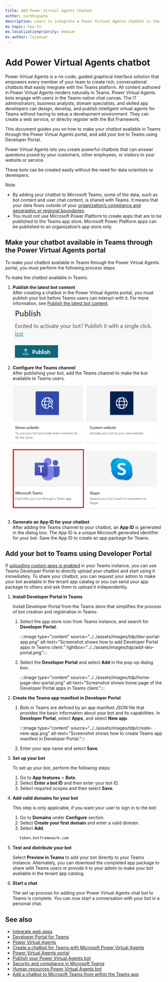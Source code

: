 ```yaml
---
title: Add Power Virtual Agents chatbot
author: surbhigupta
description: Learn to integrate a Power Virtual Agents chatbot in the Teams platform to create conversational chatbots and to integrate it with Teams
ms.topic: how-to
ms.localizationpriority: medium
ms.author: lajanuar
---
```


# Add Power Virtual Agents chatbot

Power Virtual Agents is a no-code, guided graphical interface solution that empowers every member of your team to create rich, conversational chatbots that easily integrate with the Teams platform. All content authored in Power Virtual Agents renders naturally in Teams. Power Virtual Agents bots engage with users in the Teams native chat canvas. The IT administrators, business analysts, domain specialists, and skilled app developers can design, develop, and publish intelligent virtual agents for Teams without having to setup a development environment. They can create a web service, or directly register with the Bot Framework.

This document guides you on how to make your chatbot available in Teams through the Power Virtual Agents portal, and add your bot to Teams using Developer Portal.

Power Virtual Agents lets you create powerful chatbots that can answer questions posed by your customers, other employees, or visitors to your website or service.

These bots can be created easily without the need for data scientists or developers.

> [!NOTE]
>
> * By adding your chatbot to Microsoft Teams, some of the data, such as bot content and user chat content, is shared with Teams. It means that your data flows outside of your [organization’s compliance and geographic or regional boundaries](/power-virtual-agents/data-location). <br/>
> * You must not use Microsoft Power Platform to create apps that are to be published to the Teams app store. Microsoft Power Platform apps can be published to an organization’s app store only.

## Make your chatbot available in Teams through the Power Virtual Agents portal

To make your chatbot available in Teams through the Power Virtual Agents portal, you must perform the following process steps:

To make the chatbot available in Teams:

1. **Publish the latest bot content**  
After creating a chatbot in the Power Virtual Agents portal, you must publish your bot before Teams users can interact with it. For more information, see [Publish the latest bot content](/power-virtual-agents/publication-fundamentals-publish-channels#publish-the-latest-bot-content).

   ![publish in power virtual agents portal](../../assets/images/pva-publish.png)

1. **Configure the Teams channel**  
After publishing your bot, add the Teams channel to make the bot available to Teams users.

   ![channels in power virtual agents portal](../../assets/images/pva-channels.png)

1. **Generate an App ID for your chatbot**  
After adding the Teams channel to your chatbot, an **App ID** is generated in the dialog box. The App ID is a unique Microsoft generated identifier for your bot. Save the App ID to create an app package for Teams.

## Add your bot to Teams using Developer Portal

If [uploading custom apps is enabled](/microsoftteams/admin-settings) in your Teams instance, you can use Teams Developer Portal to directly upload your chatbot and start using it immediately. To share your chatbot, you can request your admin to make your bot available in the tenant app catalog or you can send your app package to others and ask them to upload it independently.

1. **Install Developer Portal in Teams**

   Install Developer Portal from the Teams store that simplifies the process of bot creation and registration in Teams:

   1. Select the app store icon from Teams instance, and search for **Developer Portal**.

      :::image type="content" source="../../assets/images/tdp/dev-portal-app.png" alt-text="Screenshot shows how to add Developer Portal apps in Teams client." lightbox="../../assets/images/tdp/add-dev-portal.png":::

   1. Select the **Developer Portal** and select **Add** in the pop-up dialog box.

      :::image type="content" source="../../assets/images/tdp/home-page-dev-portal.png" alt-text="Screenshot shows home page of the Developer Portal apps in Teams client.":::

1. **Create the Teams app manifest in Developer Portal**

   1. Bots in Teams are defined by an app manifest JSON file that provides the basic information about your bot and its capabilities. In **Developer Portal**, select **Apps**, and select **New app**.

      :::image type="content" source="../../assets/images/tdp/create-new-app.png" alt-text="Screenshot shows how to create Teams app manifest in Developer Portal.":::

   1. Enter your app name and select **Save**.

1. **Set up your bot**

   To set up your bot, perform the following steps:
     1. Go to **App features** > **Bots**.
     1. Select **Enter a bot ID** and then enter your bot ID.
     1. Select required scopes and then select **Save**.

1. **Add valid domains for your bot**  

   This step is only applicable, if you want your user to sign in to the bot:
     1. Go to **Domains** under **Configure** section.
     1. Select **Create your first domain** and enter a valid domain.
     1. Select **Add**.

    ```bash
       token.botframework.com
    ```

1. **Test and distribute your bot**  

   Select **Preview in Teams** to add your bot directly to your Teams instance. Alternately, you can download the completed app package to share with Teams users or provide it to your admin to make your bot available in the tenant app catalog.

1. **Start a chat**

   The set up process for adding your Power Virtual Agents chat bot to Teams is complete. You can now start a conversation with your bot in a personal chat.

## See also

* [Integrate web apps](../../samples/integrate-web-apps-overview.md)
* [Developer Portal for Teams](../../concepts/build-and-test/teams-developer-portal.md)
* [Power Virtual Agents](/power-virtual-agents/fundamentals-what-is-power-virtual-agents)  
* [Create a chatbot for Teams with Microsoft Power Virtual Agents](../bot-features.md#bots-with-power-virtual-agents)
* [Power Virtual Agents portal](https://powervirtualagents.microsoft.com)
* [Publish your Power Virtual Agents bot](/power-virtual-agents/publication-fundamentals-publish-channels)
* [Security and compliance in Microsoft Teams](/microsoftteams/security-compliance-overview)
* [Human resources Power Virtual Agents bot](/power-virtual-agents/teams/fundamentals-get-started-teams)
* [Add a chatbot to Microsoft Teams from within the Teams app](/power-virtual-agents/teams/publication-add-bot-to-microsoft-teams-teams)
